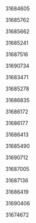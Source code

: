 31684605

31685762

31685662

31685241

31687516

31690734

31683471

31685278

31686835

31686172

31686177

31686413

31685490

31690712

31687005

31687136

31686419

31690406

31674672

